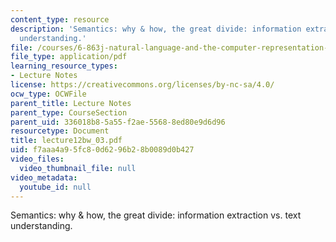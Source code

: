```yaml
---
content_type: resource
description: 'Semantics: why & how, the great divide: information extraction vs. text
  understanding.'
file: /courses/6-863j-natural-language-and-the-computer-representation-of-knowledge-spring-2003/f7aaa4a95fc80d6296b28b0089d0b427_lecture12bw_03.pdf
file_type: application/pdf
learning_resource_types:
- Lecture Notes
license: https://creativecommons.org/licenses/by-nc-sa/4.0/
ocw_type: OCWFile
parent_title: Lecture Notes
parent_type: CourseSection
parent_uid: 336018b8-5a55-f2ae-5568-8ed80e9d6d96
resourcetype: Document
title: lecture12bw_03.pdf
uid: f7aaa4a9-5fc8-0d62-96b2-8b0089d0b427
video_files:
  video_thumbnail_file: null
video_metadata:
  youtube_id: null
---
```

Semantics: why & how, the great divide: information extraction vs. text understanding.